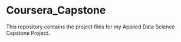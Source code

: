 # Coursera_Capstone
This repository contains the project files for my Applied Data Science Capstone Project.

